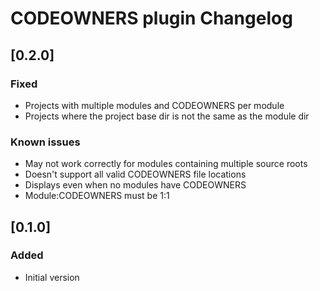 # CODEOWNERS plugin Changelog

## [0.2.0]

### Fixed

- Projects with multiple modules and CODEOWNERS per module
- Projects where the project base dir is not the same as the module dir

### Known issues

- May not work correctly for modules containing multiple source roots
- Doesn't support all valid CODEOWNERS file locations
- Displays even when no modules have CODEOWNERS
- Module:CODEOWNERS must be 1:1

## [0.1.0]

### Added
- Initial version